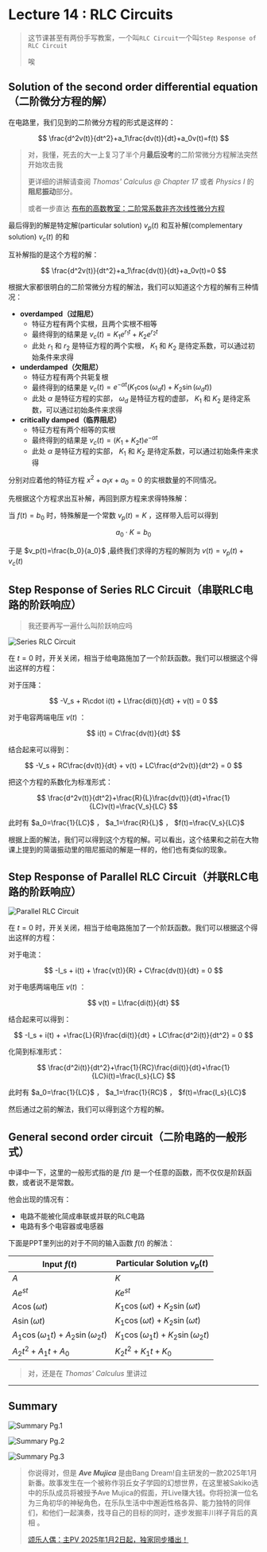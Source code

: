 # Lecture 14 : RLC Circuits

> 这节课甚至有两份手写教案，一个叫`RLC Circuit`一个叫`Step Response of RLC Circuit`
>
> 唉

## Solution of the second order differential equation（二阶微分方程的解）

在电路里，我们见到的二阶微分方程的形式是这样的：

$$
\frac{d^2v(t)}{dt^2}+a_1\frac{dv(t)}{dt}+a_0v(t)=f(t)
$$

> 对，我懂，死去的大一上复习了半个月**最后没考**的二阶常微分方程解法突然开始攻击我
>
> 更详细的讲解请查阅 *Thomas' Calculus @ Chapter 17* 或者 *Physics I* 的**阻尼振动**部分。
>
> 或者一步直达 [布布的高数教室：二阶常系数非齐次线性微分方程](https://www.bilibili.com/video/BV11a411p7Xq)

<!-- 尝试在Markdown里直接插个哔哩哔哩链接（） -->
<!-- <iframe src="//player.bilibili.com/player.html?isOutside=true&aid=215717785&bvid=BV11a411p7Xq&cid=765855186&p=1" scrolling="no" border="0" frameborder="no" framespacing="0" allowfullscreen="true"></iframe> -->

最后得到的解是特定解(particular solution) $v_p(t)$ 和互补解(complementary solution) $v_c(t)$ 的和

互补解指的是这个方程的解：

$$
\frac{d^2v(t)}{dt^2}+a_1\frac{dv(t)}{dt}+a_0v(t)=0
$$

根据大家都很明白的二阶常微分方程的解法，我们可以知道这个方程的解有三种情况：

- **overdamped（过阻尼）**
  - 特征方程有两个实根，且两个实根不相等
  - 最终得到的结果是 $v_c(t)=K_1e^{r_1t}+K_2e^{r_2t}$
  - 此处 $r_1$ 和 $r_2$ 是特征方程的两个实根， $K_1$ 和 $K_2$ 是待定系数，可以通过初始条件来求得
- **underdamped（欠阻尼）**
  - 特征方程有两个共轭复根
  - 最终得到的结果是 $v_c(t)=e^{-\alpha t}(K_1\cos(\omega_d t)+K_2\sin(\omega_d t))$
  - 此处 $\alpha$ 是特征方程的实部， $\omega_d$ 是特征方程的虚部， $K_1$ 和 $K_2$ 是待定系数，可以通过初始条件来求得
- **critically damped（临界阻尼）**
  - 特征方程有两个相等的实根
  - 最终得到的结果是 $v_c(t)=(K_1+K_2t)e^{-\alpha t}$
  - 此处 $\alpha$ 是特征方程的实部， $K_1$ 和 $K_2$ 是待定系数，可以通过初始条件来求得

分别对应着他的特征方程 $x^2+a_1x+a_0=0$ 的实根数量的不同情况。

先根据这个方程求出互补解，再回到原方程来求得特殊解：

当 $f(t)=b_0$ 时，特殊解是一个常数 $v_p(t)=K$ ，这样带入后可以得到

$$
a_0\cdot K=b_0
$$

于是 $v_p(t)=\frac{b_0}{a_0}$ ,最终我们求得的方程的解则为 $v(t)=v_p(t)+v_c(t)$

## Step Response of Series RLC Circuit（串联RLC电路的阶跃响应）

> 我还要再写一遍什么叫阶跃响应吗

![Series RLC Circuit](Lecture14.assets/1733217260411.png)

在 $t=0$ 时，开关关闭，相当于给电路施加了一个阶跃函数。我们可以根据这个得出这样的方程：

对于压降：

$$
-V_s + R\cdot i(t) + L\frac{di(t)}{dt} + v(t) = 0
$$

对于电容两端电压 $v(t)$ ：

$$
i(t) = C\frac{dv(t)}{dt}
$$

结合起来可以得到：

$$
-V_s + RC\frac{dv(t)}{dt} + v(t) + LC\frac{d^2v(t)}{dt^2} = 0
$$

把这个方程的系数化为标准形式：

$$
\frac{d^2v(t)}{dt^2}+\frac{R}{L}\frac{dv(t)}{dt}+\frac{1}{LC}v(t)=\frac{V_s}{LC}
$$

此时有 $a_0=\frac{1}{LC}$ ， $a_1=\frac{R}{L}$ ， $f(t)=\frac{V_s}{LC}$

根据上面的解法，我们可以得到这个方程的解。可以看出，这个结果和之前在大物课上提到的简谐振动里的阻尼振动的解是一样的，他们也有类似的现象。

## Step Response of Parallel RLC Circuit（并联RLC电路的阶跃响应）

![Parallel RLC Circuit](Lecture14.assets/1733217902025.png)

在 $t=0$ 时，开关关闭，相当于给电路施加了一个阶跃函数。我们可以根据这个得出这样的方程：

对于电流：

$$
-I_s + i(t) + \frac{v(t)}{R} + C\frac{dv(t)}{dt} = 0
$$

对于电感两端电压 $v(t)$ ：

$$
v(t) = L\frac{di(t)}{dt}
$$

结合起来可以得到：

$$
-I_s + i(t) + +\frac{L}{R}\frac{di(t)}{dt} + LC\frac{d^2i(t)}{dt^2} = 0
$$

化简到标准形式：

$$
\frac{d^2i(t)}{dt^2}+\frac{1}{RC}\frac{di(t)}{dt}+\frac{1}{LC}i(t)=\frac{I_s}{LC}
$$

此时有 $a_0=\frac{1}{LC}$ ， $a_1=\frac{1}{RC}$ ， $f(t)=\frac{I_s}{LC}$

然后通过之前的解法，我们可以得到这个方程的解。

## General second order circuit（二阶电路的一般形式）

中译中一下，这里的一般形式指的是 $f(t)$ 是一个任意的函数，而不仅仅是阶跃函数，或者说不是常数。

他会出现的情况有：

- 电路不能被化简成串联或并联的RLC电路
- 电路有多个电容器或电感器

下面是PPT里列出的对于不同的输入函数 $f(t)$ 的解法：

Input $f(t)$ | Particular Solution $v_p(t)$
-|-
$A$ | $K$
$Ae^{st}$ | $Ke^{st}$
$A\cos(\omega t)$ | $K_1\cos(\omega t)+K_2\sin(\omega t)$
$A\sin(\omega t)$ | $K_1\cos(\omega t)+K_2\sin(\omega t)$
$A_1\cos(\omega_1 t)+A_2\sin(\omega_2 t)$ | $K_1\cos(\omega_1 t)+K_2\sin(\omega_2 t)$
$A_2t^2+A_1t+A_0$ | $K_2t^2+K_1t+K_0$

> 对，还是在 *Thomas' Calculus* 里讲过

---

## Summary

![Summary Pg.1](Lecture14.assets/1733218843943.png)

![Summary Pg.2](Lecture14.assets/1733218857864.png)

![Summary Pg.3](Lecture14.assets/1733218867541.png)

> 你说得对，但是 ***Ave Mujica*** 是由Bang Dream!自主研发的一款2025年1月新番。故事发生在一个被称作羽丘女子学园的幻想世界，在这里被Sakiko选中的乐队成员将被授予Ave Mujica的假面，开Live赚大钱。你将扮演一位名为三角初华的神秘角色，在乐队生活中中邂逅性格各异、能力独特的同伴们，和他们一起演奏，找寻自己的目标的同时，逐步发掘丰川祥子背后的真相 。
>
> [颂乐人偶：主PV 2025年1月2日起，独家同步播出！](https://www.bilibili.com/bangumi/play/ep1185703)
